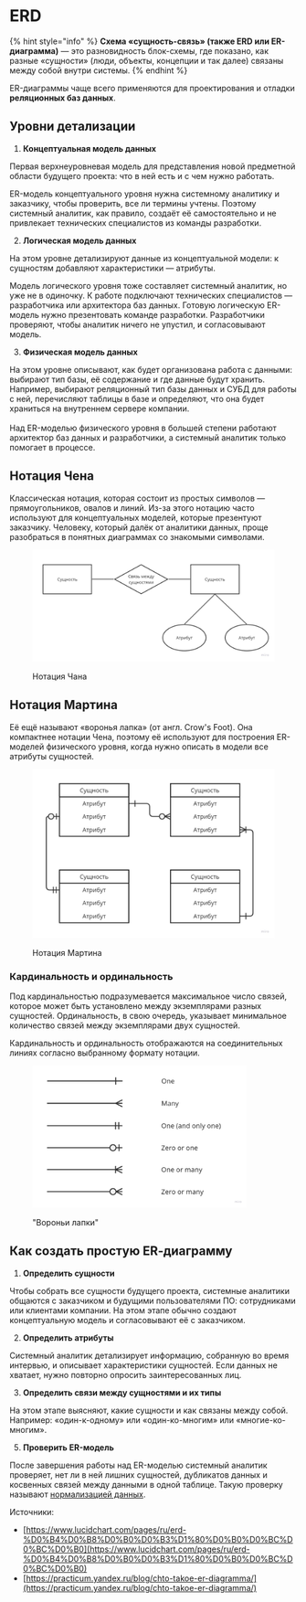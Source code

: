 # ERD

{% hint style="info" %}
**Схема «сущность-связь» (также ERD или ER-диаграмма)** — это разновидность блок-схемы, где показано, как разные «сущности» (люди, объекты, концепции и так далее) связаны между собой внутри системы.&#x20;
{% endhint %}

ER-диаграммы чаще всего применяются для проектирования и отладки **реляционных баз данных**.

## Уровни детализации

1. **Концептуальная модель данных**

Первая верхнеуровневая модель для представления новой предметной области будущего проекта: что в ней есть и с чем нужно работать.

ER-модель концептуального уровня нужна системному аналитику и заказчику, чтобы проверить, все ли термины учтены. Поэтому системный аналитик, как правило, создаёт её самостоятельно и не привлекает технических специалистов из команды разработки.

2. **Логическая модель данных**

На этом уровне детализируют данные из концептуальной модели: к сущностям добавляют характеристики — атрибуты.

Модель логического уровня тоже составляет системный аналитик, но уже не в одиночку. К работе подключают технических специалистов ― разработчика или архитектора баз данных. Готовую логическую ER-модель нужно презентовать команде разработки. Разработчики проверяют, чтобы аналитик ничего не упустил, и согласовывают модель.

3. **Физическая модель данных**

На этом уровне описывают, как будет организована работа с данными: выбирают тип базы, её содержание и где данные будут хранить. Например, выбирают реляционный тип базы данных и СУБД для работы с ней, перечисляют таблицы в базе и определяют, что она будет храниться на внутреннем сервере компании.\
\
Над ER-моделью физического уровня в большей степени работают архитектор баз данных и разработчики, а системный аналитик только помогает в процессе.

## Нотация Чена

Классическая нотация, которая состоит из простых символов — прямоугольников, овалов и линий. Из-за этого нотацию часто используют для концептуальных моделей, которые презентуют заказчику. Человеку, который далёк от аналитики данных, проще разобраться в понятных диаграммах со знакомыми символами.

<figure><img src="../../../.gitbook/assets/osi (7).jpg" alt="" width="563"><figcaption><p>Нотация Чана</p></figcaption></figure>

## Нотация Мартина

Её ещё называют «воронья лапка» (от англ. Crow's Foot). Она компактнее нотации Чена, поэтому её используют для построения ER-моделей физического уровня, когда нужно описать в модели все атрибуты сущностей.

<figure><img src="../../../.gitbook/assets/osi (8).jpg" alt="" width="563"><figcaption><p>Нотация Мартина</p></figcaption></figure>

### Кардинальность и ординальность

Под кардинальностью подразумевается максимальное число связей, которое может быть установлено между экземплярами разных сущностей. Ординальность, в свою очередь, указывает минимальное количество связей между экземплярами двух сущностей.

Кардинальность и ординальность отображаются на соединительных линиях согласно выбранному формату нотации.

<figure><img src="../../../.gitbook/assets/osi (9).jpg" alt="" width="375"><figcaption><p>"Вороньи лапки"</p></figcaption></figure>

## Как создать простую ER‑диаграмму

1. **Определить сущности**

Чтобы собрать все сущности будущего проекта, системные аналитики общаются с заказчиком и будущими пользователями ПО: сотрудниками или клиентами компании. На этом этапе обычно создают концептуальную модель и согласовывают её с заказчиком.

2. **Определить атрибуты**

Системный аналитик детализирует информацию, собранную во время интервью, и описывает характеристики сущностей. Если данных не хватает, нужно повторно опросить заинтересованных лиц.

3. **Определить связи между сущностями и их типы**

На этом этапе выясняют, какие сущности и как связаны между собой. Например: «один-к-одному» или «один-ко-многим» или «многие-ко-многим».

5. **Проверить ER-модель**

После завершения работы над ER-моделью системный аналитик проверяет, нет ли в ней лишних сущностей, дубликатов данных и косвенных связей между данными в одной таблице. Такую проверку называют [нормализацией данных](../../bazy-dannykh/relyacionnye/normalnye-formy.md).







Источники:&#x20;

* [https://www.lucidchart.com/pages/ru/erd-%D0%B4%D0%B8%D0%B0%D0%B3%D1%80%D0%B0%D0%BC%D0%BC%D0%B0](https://www.lucidchart.com/pages/ru/erd-%D0%B4%D0%B8%D0%B0%D0%B3%D1%80%D0%B0%D0%BC%D0%BC%D0%B0)
* [https://practicum.yandex.ru/blog/chto-takoe-er-diagramma/](https://practicum.yandex.ru/blog/chto-takoe-er-diagramma/)
